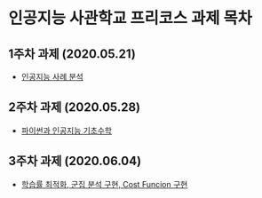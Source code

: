 #  인공지능 사관학교 프리코스 과제 목차

## 1주차 과제 (2020.05.21)
* [인공지능 사례 분석](https://github.com/hye-ran/Ran/blob/master/Untitled0.ipynb)

## 2주차 과제 (2020.05.28)
* [파이썬과 인공지능 기초수학](https://nbviewer.jupyter.org/github/hye-ran/Ran/blob/16ed592224aa1dfb0253be7ba9850c327196acad/2%E1%84%8C%E1%85%AE%E1%84%8E%E1%85%A1%E1%84%80%E1%85%AA%E1%84%8C%E1%85%A6%20.ipynb)

## 3주차 과제 (2020.06.04)
* [학습률 최적화, 군집 분석 구현, Cost Funcion 구현](https://github.com/hye-ran/Ran/blob/master/3%EC%A3%BC%EC%B0%A8_%EA%B3%BC%EC%A0%9C.ipynb)
